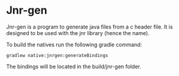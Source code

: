 # Jnr-gen
Jnr-gen is a program to generate java files from a c header file. It is designed to be used with 
the jnr library (hence the name).

To build the natives run the following gradle command:
```
gradlew native:jnrgen:generateBindings
```

The bindings will be located in the build/jnr-gen folder. 